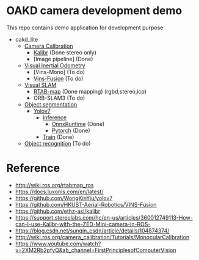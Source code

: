 # OAKD camera development demo

This repo contains demo application for development purpose

* oakd_lite
    * [Camera Calibration](/oakd_lite/camera_calibration)
        * [Kalibr](/oakd_lite/camera_calibration/kalibr) (Done stereo only)
        * [Image pipeline] (Done)
    * [Visual Inertial Odometry](/oakd_lite/visual_inertial_odometry)
        * [Vins-Mono] (To do)
        * [Vins-Fusion](/oakd_lite/visual_inertial_odometry/VINS-Fusion) (To do)
    * [Visual SLAM](/oakd_lite/visual_slam)
        * [RTAB-map](/oakd_lite/visual_slam/rtabmap) (Done mapping) (rgbd,stereo,icp)
        * ORB-SLAM3 (To do)
    * [Object segmentation](/oakd_lite/object_segmentation)
        * [Yolov7](/oakd_lite/object_segmentation/yolov7)
            * [Inference](/oakd_lite/object_segmentation/yolov7/inference)
                * [OnnxRuntime](/oakd_lite/object_segmentation/yolov7/inference/OnnxRuntime) (Done)
                * [Pytorch](/oakd_lite/object_segmentation/yolov7/inference/Pytorch) (Done)
            * [Train](/oakd_lite/object_segmentation/yolov7/train) (Done)
    * [Object recognition](/oakd_lite/object_recognition) (To do)


# Reference
- http://wiki.ros.org/rtabmap_ros
- https://docs.luxonis.com/en/latest/
- https://github.com/WongKinYiu/yolov7
- https://github.com/HKUST-Aerial-Robotics/VINS-Fusion
- https://github.com/ethz-asl/kalibr
- https://support.stereolabs.com/hc/en-us/articles/360012749113-How-can-I-use-Kalibr-with-the-ZED-Mini-camera-in-ROS-
- https://blog.csdn.net/sunqin_csdn/article/details/104874374/
- http://wiki.ros.org/camera_calibration/Tutorials/MonocularCalibration
- https://www.youtube.com/watch?v=2XM2Rb2pfyQ&ab_channel=FirstPrinciplesofComputerVision

